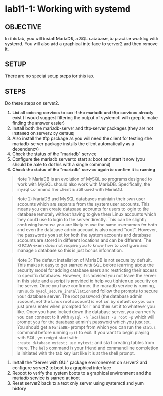 # lab11-1: Working with systemd
## OBJECTIVE

In this lab, you will install MariaDB, a SQL database, to practice working with systemd.  You will also add a graphical interface to server2 and then remove it.

## SETUP

There are no special setup steps for this lab.

## STEPS

Do these steps on server2.

1. List all existing services to see if the mariadb and tftp services already exist (I would suggest filtering the output of systemctl with grep to make finding the answer easier)
1. Install both the mariadb-server and tftp-server packages (they are not installed on server2 by default)
1. Also install the tftp package as you will need the client for testing (the mariadb-server package installs the client automatically as a dependency)
1. Check the status of the "mariadb" service
1. Configure the mariadb server to start at boot and start it now (you should be able to do this with a single command)
1. Check the status of the "mariadb" service again to confirm it is running

  > Note 1: MariaDB is an evolution of MySQL so programs designed to work with MySQL should also work with MariaDB.  Specifically, the mysql command line client is still used with MariaDB.

  > Note 2: MariaDB and MySQL databases maintain their own user accounts which are separate from the system user accounts.  This means you can create database accounts for users to login to the database remotely without having to give them Linux accounts which they could use to login to the server directly.  This can be slightly confusing because you are likely to use the same usernames for both and even the database admin account is also named "root".  However, the passwords you set for both the system accounts and database accounts are stored in different locations and can be different.  The RHCSA exam does not require you to know how to configure and manage a database so this is just bonus information.

  > Note 3: The default installation of MariaDB is not secure by default.  This makes it easy to get started with SQL before learning about the security model for adding database users and restricting their access to specific databases.  However, it is advised you not leave the server in this state and a script is provided to help you tighten up security on the server.  Once you have confirmed the mariadb service is running, run ```sudo mysql_secure_installation``` and follow the prompts to secure your database server.  The root password (the database admin account, not the Linux root account) is not set by default so you can just press enter when prompted for it and then set it to whatever you like.  Once you have locked down the database server, you can verify you can connect to it with ```mysql -h localhost -u root -p``` which will prompt you for the database admin's password which you just set.  You should get a ```MariaDB>``` prompt from which you can run the ```status``` command before running ```quit``` to exit.  If you want to begin playing with SQL, you might start with:</br>
    ```
    create database mytest;
    use mytest;
    ```
  > and start creating tables from there.  The ```help``` command is your friend and command line completion is initiated with the tab key just like it is at the shell prompt.

1. Install the "Server with GUI" package environement on server2 and configure server2 to boot to a graphical interface
1. Reboot to verify the system boots to a graphical environment and the mariadb service is started at boot
1. Reset server2 back to a text only server using systemctl and yum history
